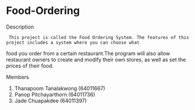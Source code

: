 # Food-Ordering
Description	

     This project is called the Food Ordering System. The features of this project includes a system where you can choose what 
food you order from a certain restaurant.The program will also allow restaurant owners to create and modify their own stores, as well as set the prices of their food.

Members
1.	Thanapoom Tanalakwong             (64011667)
2.	Panop Pitchayarthorn              (64011736)
3.	Jade Chuapakdee                   (64011397)
